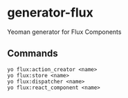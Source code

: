generator-flux
==============

Yeoman generator for Flux Components

## Commands
	yo flux:action_creator <name>
	yo flux:store <name>
	yo flux:dispatcher <name>
	yo flux:react_component <name>

